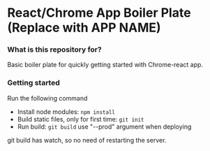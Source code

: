 # React/Chrome App Boiler Plate (Replace with APP NAME) #


### What is this repository for? ###

Basic boiler plate for quickly getting started with Chrome-react app.

### Getting started ###

Run the following command

* Install node modules: `npm install`
* Build static files, only for first time: `git init`
* Run build: `git build` use "--prod" argument when deploying

git build has watch, so no need of restarting the server.